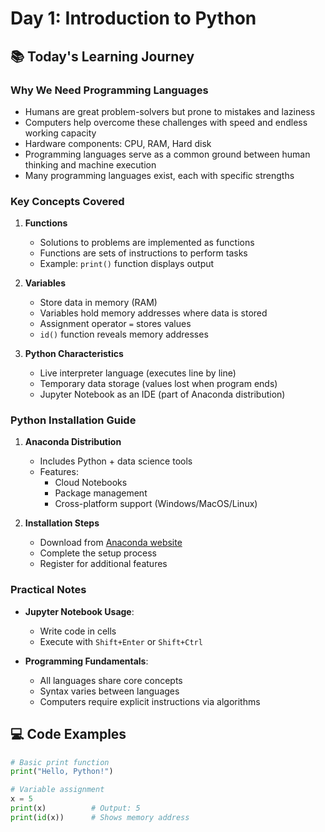 # Day 1: Introduction to Python

## 📚 Today's Learning Journey

### Why We Need Programming Languages
- Humans are great problem-solvers but prone to mistakes and laziness
- Computers help overcome these challenges with speed and endless working capacity
- Hardware components: CPU, RAM, Hard disk
- Programming languages serve as a common ground between human thinking and machine execution
- Many programming languages exist, each with specific strengths

### Key Concepts Covered
1. **Functions**
   - Solutions to problems are implemented as functions
   - Functions are sets of instructions to perform tasks
   - Example: `print()` function displays output

2. **Variables**
   - Store data in memory (RAM)
   - Variables hold memory addresses where data is stored
   - Assignment operator `=` stores values
   - `id()` function reveals memory addresses

3. **Python Characteristics**
   - Live interpreter language (executes line by line)
   - Temporary data storage (values lost when program ends)
   - Jupyter Notebook as an IDE (part of Anaconda distribution)

### Python Installation Guide
1. **Anaconda Distribution**
   - Includes Python + data science tools
   - Features:
     - Cloud Notebooks
     - Package management
     - Cross-platform support (Windows/MacOS/Linux)
   
2. **Installation Steps**
   - Download from [Anaconda website](https://www.anaconda.com)
   - Complete the setup process
   - Register for additional features

### Practical Notes
- **Jupyter Notebook Usage**:
  - Write code in cells
  - Execute with `Shift+Enter` or `Shift+Ctrl`
  
- **Programming Fundamentals**:
  - All languages share core concepts
  - Syntax varies between languages
  - Computers require explicit instructions via algorithms

## 💻 Code Examples
```python
# Basic print function
print("Hello, Python!")

# Variable assignment
x = 5
print(x)          # Output: 5
print(id(x))      # Shows memory address